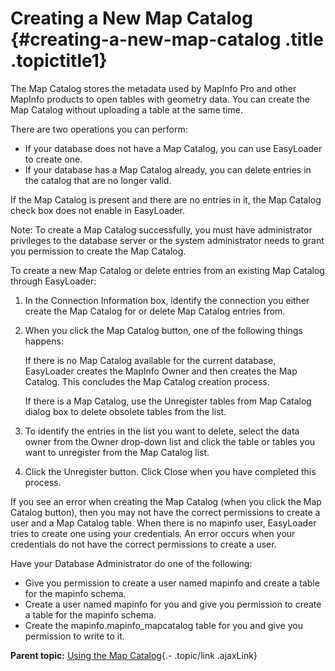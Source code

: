 Creating a New Map Catalog {#creating-a-new-map-catalog .title .topictitle1}
==========================

<div class="body taskbody">

<div class="section context">

The Map Catalog stores the metadata used by MapInfo Pro and other MapInfo products to open tables with geometry data. You can create the Map Catalog without uploading a table at the same time.

There are two operations you can perform:

-   If your database does not have a Map Catalog, you can use EasyLoader to create one.
-   If your database has a Map Catalog already, you can delete entries in the catalog that are no longer valid.

If the Map Catalog is present and there are no entries in it, the <span class="ph uicontrol">Map Catalog</span> check box does not enable in EasyLoader.

<div class="note note">

<span class="notetitle">Note:</span> To create a Map Catalog successfully, you must have administrator privileges to the database server or the system administrator needs to grant you permission to create the Map Catalog.

</div>

</div>

To create a new Map Catalog or delete entries from an existing Map Catalog through EasyLoader:

1.  <span class="ph cmd">In the <span class="ph uicontrol">Connection Information</span> box, identify the connection you either create the Map Catalog for or delete Map Catalog entries from.</span>
2.  <span class="ph cmd">When you click the <span class="ph uicontrol">Map Catalog</span> button, one of the following things happens:</span>
    <div class="itemgroup info">

    If there is no <span class="ph uicontrol">Map Catalog</span> available for the current database, EasyLoader creates the MapInfo Owner and then creates the Map Catalog. This concludes the Map Catalog creation process.

    If there is a Map Catalog, use the <span class="keyword wintitle">Unregister tables from Map Catalog</span> dialog box to delete obsolete tables from the list.

    </div>

3.  <span class="ph cmd">To identify the entries in the list you want to delete, select the data owner from the <span class="ph uicontrol">Owner</span> drop-down list and click the table or tables you want to unregister from the Map Catalog list.</span>
4.  <span class="ph cmd">Click the <span class="ph uicontrol">Unregister</span> button. Click <span class="ph uicontrol">Close</span> when you have completed this process.</span>

<div class="section result">

If you see an error when creating the Map Catalog (when you click the <span class="ph uicontrol">Map Catalog</span> button), then you may not have the correct permissions to create a user and a Map Catalog table. When there is no <span class="keyword parmname">mapinfo</span> user, EasyLoader tries to create one using your credentials. An error occurs when your credentials do not have the correct permissions to create a user.

Have your Database Administrator do one of the following:

-   Give you permission to create a user named <span class="keyword parmname">mapinfo</span> and create a table for the <span class="keyword parmname">mapinfo</span> schema.
-   Create a user named <span class="keyword parmname">mapinfo</span> for you and give you permission to create a table for the <span class="keyword parmname">mapinfo</span> schema.
-   Create the <span class="ph filepath">mapinfo.mapinfo\_mapcatalog</span> table for you and give you permission to write to it.

</div>

</div>

<div class="related-links" functx="http://www.functx.com">

<div class="related-links-title">

</div>

<div class="familylinks">

<div class="parentlink">

**Parent topic:** [Using the Map Catalog](guide/../guide/usingmapcatalog.html){.- .topic/link .ajaxLink}

</div>

</div>

</div>
